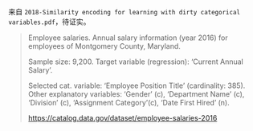 来自 `2018-Similarity encoding for learning with dirty categorical variables.pdf`，待证实。

> Employee salaries. Annual salary information (year 2016) for employees of Montgomery County, Maryland. 
>
> Sample size: 9,200. Target variable (regression): ‘Current Annual Salary’. 
>
> Selected cat. variable: ‘Employee Position Title’ (cardinality: 385). 
> Other explanatory variables: ‘Gender’ (c), ‘Department Name’ (c), ‘Division’ (c), ‘Assignment Category’(c), ‘Date First Hired’ (n).  
>
> https://catalog.data.gov/dataset/employee-salaries-2016

